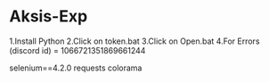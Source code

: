 # Aksis-Exp

1.Install Python
2.Click on token.bat
3.Click on Open.bat
4.For Errors (discord id) = 1066721351869661244


selenium==4.2.0
requests
colorama
